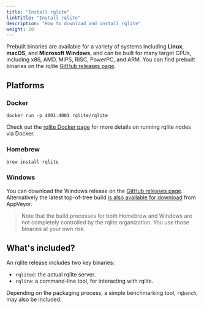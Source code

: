 ```yaml
---
title: "Install rqlite"
linkTitle: "Install rqlite"
description: "How to download and install rqlite"
weight: 20
---
```

Prebuilt binaries are available for a variety of systems including **Linux**, **macOS**, and **Microsoft Windows**, and can be built for many target CPUs, including x86, AMD, MIPS, RISC, PowerPC, and ARM. You can find prebuilt binaries on the rqlite [GitHub releases page](https://github.com/rqlite/rqlite/releases).

## Platforms

### Docker
`docker run -p 4001:4001 rqlite/rqlite`

Check out the [rqlite Docker page](https://hub.docker.com/r/rqlite/rqlite/) for more details on running rqlite nodes via Docker.

### Homebrew
```brew install rqlite```

### Windows
You can download the Windows release on the [GitHub releases page](https://github.com/rqlite/rqlite/releases). Alternatively the latest top-of-tree build [is also available for download](https://ci.appveyor.com/api/projects/otoolep/rqlite/artifacts/rqlite-latest-win64.zip?branch=master) from AppVeyor.

> Note that the build processes for both Homebrew and Windows are not completely controlled by the rqlite organization. You use those binaries at your own risk.

## What's included?

An rqlite release includes two key binaries:
- `rqlited`: the actual rqlite server.
- `rqlite`: a command-line tool, for interacting with rqlite.

Depending on the packaging process, a simple benchmarking tool, `rqbench`, may also be included.
